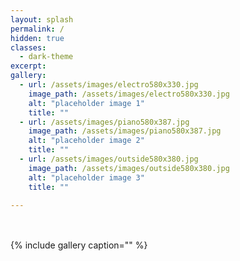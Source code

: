 ```yaml
---
layout: splash
permalink: /
hidden: true
classes:
  - dark-theme
excerpt:
gallery:
  - url: /assets/images/electro580x330.jpg
    image_path: /assets/images/electro580x330.jpg
    alt: "placeholder image 1"
    title: ""
  - url: /assets/images/piano580x387.jpg
    image_path: /assets/images/piano580x387.jpg
    alt: "placeholder image 2"
    title: ""
  - url: /assets/images/outside580x380.jpg
    image_path: /assets/images/outside580x380.jpg
    alt: "placeholder image 3"
    title: ""

---
```

<br>
<br>
{% include gallery caption="" %}
